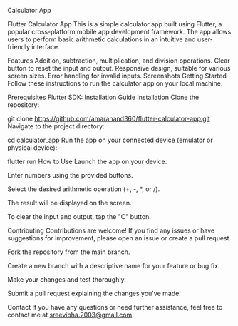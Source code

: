 Calculator App


Flutter Calculator App
This is a simple calculator app built using Flutter, a popular cross-platform mobile app development framework. The app allows users to perform basic arithmetic calculations in an intuitive and user-friendly interface.

Features
Addition, subtraction, multiplication, and division operations.
Clear button to reset the input and output.
Responsive design, suitable for various screen sizes.
Error handling for invalid inputs.
Screenshots
Getting Started
Follow these instructions to run the calculator app on your local machine.

Prerequisites
Flutter SDK: Installation Guide
Installation
Clone the repository:

git clone https://github.com/amaranand360/flutter-calculator-app.git
Navigate to the project directory:

cd calculator_app
Run the app on your connected device (emulator or physical device):

flutter run
How to Use
Launch the app on your device.

Enter numbers using the provided buttons.

Select the desired arithmetic operation (+, -, *, or /).

The result will be displayed on the screen.

To clear the input and output, tap the "C" button.

Contributing
Contributions are welcome! If you find any issues or have suggestions for improvement, please open an issue or create a pull request.

Fork the repository from the main branch.

Create a new branch with a descriptive name for your feature or bug fix.

Make your changes and test thoroughly.

Submit a pull request explaining the changes you've made.

Contact
If you have any questions or need further assistance, feel free to contact me at sreevibha.2003@gmail.com

